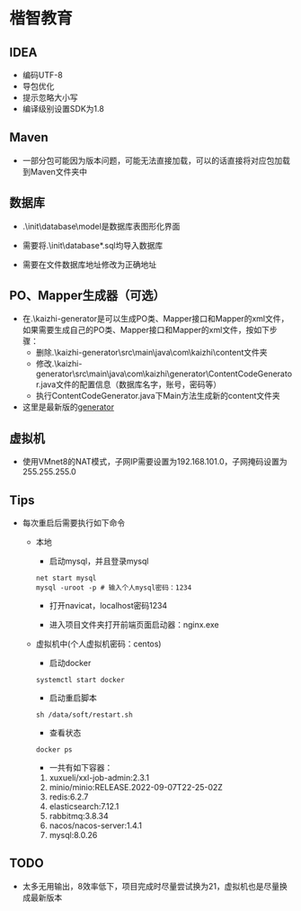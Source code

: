 # 楷智教育

## IDEA

- 编码UTF-8
- 导包优化
- 提示忽略大小写
- 编译级别设置SDK为1.8



## Maven

- 一部分包可能因为版本问题，可能无法直接加载，可以的话直接将对应包加载到Maven文件夹中



## 数据库

- .\init\database\model是数据库表图形化界面
- 需要将.\init\database\*.sql均导入数据库

- 需要在文件数据库地址修改为正确地址



## PO、Mapper生成器（可选）

- 在.\kaizhi-generator是可以生成PO类、Mapper接口和Mapper的xml文件，如果需要生成自己的PO类、Mapper接口和Mapper的xml文件，按如下步骤：
  - 删除.\kaizhi-generator\src\main\java\com\kaizhi\content文件夹
  - 修改.\kaizhi-generator\src\main\java\com\kaizhi\generator\ContentCodeGenerator.java文件的配置信息（数据库名字，账号，密码等）
  - 执行ContentCodeGenerator.java下Main方法生成新的content文件夹
- 这里是最新版的[generator](https://github.com/baomidou/generator/tree/develop)



## 虚拟机

- 使用VMnet8的NAT模式，子网IP需要设置为192.168.101.0，子网掩码设置为255.255.255.0



## Tips

- 每次重启后需要执行如下命令

  - 本地

    - 启动mysql，并且登录mysql

    ```
    net start mysql
    mysql -uroot -p # 输入个人mysql密码：1234
    ```

    - 打开navicat，localhost密码1234

    - 进入项目文件夹打开前端页面启动器：nginx.exe

      

  - 虚拟机中(个人虚拟机密码：centos)

    - 启动docker

    ```shell
    systemctl start docker
    ```
    
    - 启动重启脚本
    
    ```shell
    sh /data/soft/restart.sh  
    ```
    
    - 查看状态
    
    ```shell
    docker ps
    ```
    
    - 一共有如下容器：
    
    1. xuxueli/xxl-job-admin:2.3.1
    2. minio/minio:RELEASE.2022-09-07T22-25-02Z
    3. redis:6.2.7
    4. elasticsearch:7.12.1
    5. rabbitmq:3.8.34
    6. nacos/nacos-server:1.4.1
    7. mysql:8.0.26



## TODO

- 太多无用输出，8效率低下，项目完成时尽量尝试换为21，虚拟机也是尽量换成最新版本

